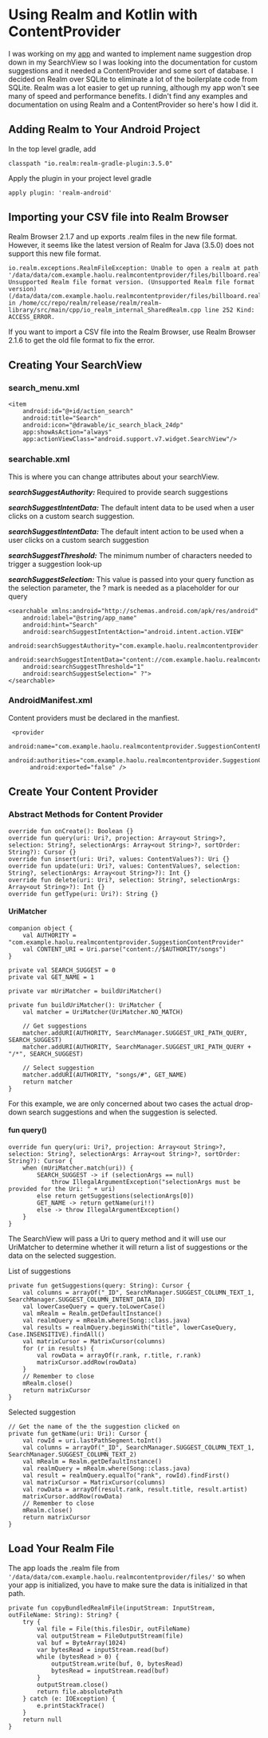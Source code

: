 # Using Realm and Kotlin with ContentProvider
I was working on my [app](https://play.google.com/store/apps/details?id=com.lucidity.haolu.duelking) and wanted to implement name suggestion drop down in my SearchView so I was looking into the documentation for custom suggestions and it needed a ContentProvider and some sort of database. I decided on Realm over SQLite to eliminate a lot of the boilerplate code from SQLite. Realm was a lot easier to get up running, although my app won't see many of speed and performance benefits. I didn't find any examples and documentation on using Realm and a ContentProvider so here's how I did it.

## Adding Realm to Your Android Project
In the top level gradle, add

```classpath "io.realm:realm-gradle-plugin:3.5.0"```

Apply the plugin in your project level gradle

```apply plugin: 'realm-android'```


## Importing your CSV file into Realm Browser
Realm Browser 2.1.7 and up exports .realm files in the new file format. However, it seems like the latest version of Realm for Java (3.5.0) does not support this new file format. 

	io.realm.exceptions.RealmFileException: Unable to open a realm at path '/data/data/com.example.haolu.realmcontentprovider/files/billboard.realm': Unsupported Realm file format version. (Unsupported Realm file format version) (/data/data/com.example.haolu.realmcontentprovider/files/billboard.realm) in /home/cc/repo/realm/release/realm/realm-library/src/main/cpp/io_realm_internal_SharedRealm.cpp line 252 Kind: ACCESS_ERROR.
	
If you want to import a CSV file into the Realm Browser, use Realm Browser 2.1.6 to get the old file format to fix the error.

## Creating Your SearchView
### search_menu.xml
    <item
        android:id="@+id/action_search"
        android:title="Search"
        android:icon="@drawable/ic_search_black_24dp"
        app:showAsAction="always"
        app:actionViewClass="android.support.v7.widget.SearchView"/>

### searchable.xml
This is where you can change attributes about your searchView.

***searchSuggestAuthority:*** Required to provide search suggestions

***searchSuggestIntentData:***  The default intent data to be used when a user clicks on a custom search suggestion.

***searchSuggestIntentData:*** The default intent action to be used when a user clicks on a custom search suggestion 

***searchSuggestThreshold:*** The minimum number of characters needed to trigger a suggestion look-up

***searchSuggestSelection:*** This value is passed into your query function as the selection parameter, the ? mark is needed as a placeholder for our query 

	<searchable xmlns:android="http://schemas.android.com/apk/res/android"
	    android:label="@string/app_name"
	    android:hint="Search"
		android:searchSuggestIntentAction="android.intent.action.VIEW"    
		android:searchSuggestAuthority="com.example.haolu.realmcontentprovider.SuggestionContentProvider"
	    android:searchSuggestIntentData="content://com.example.haolu.realmcontentprovider.SuggestionContentProvider/songs"
	    android:searchSuggestThreshold="1"
	    android:searchSuggestSelection=" ?">
	</searchable>
    
### AndroidManifest.xml
Content providers must be declared in the manfiest. 

	 <provider
	      android:name="com.example.haolu.realmcontentprovider.SuggestionContentProvider"
	      android:authorities="com.example.haolu.realmcontentprovider.SuggestionContentProvider"
	      android:exported="false" />
	      

## Create Your Content Provider

### Abstract Methods for Content Provider

	override fun onCreate(): Boolean {}
	override fun query(uri: Uri?, projection: Array<out String>?, selection: String?, selectionArgs: Array<out String>?, sortOrder: String?): Cursor {}
 	override fun insert(uri: Uri?, values: ContentValues?): Uri {}
    override fun update(uri: Uri?, values: ContentValues?, selection: String?, selectionArgs: Array<out String>?): Int {}
    override fun delete(uri: Uri?, selection: String?, selectionArgs: Array<out String>?): Int {}
    override fun getType(uri: Uri?): String {}
    
#### UriMatcher

    companion object {
        val AUTHORITY = "com.example.haolu.realmcontentprovider.SuggestionContentProvider"
        val CONTENT_URI = Uri.parse("content://$AUTHORITY/songs")
    }

    private val SEARCH_SUGGEST = 0
    private val GET_NAME = 1

    private var mUriMatcher = buildUriMatcher()

    private fun buildUriMatcher(): UriMatcher {
        val matcher = UriMatcher(UriMatcher.NO_MATCH)

        // Get suggestions
        matcher.addURI(AUTHORITY, SearchManager.SUGGEST_URI_PATH_QUERY, SEARCH_SUGGEST)
        matcher.addURI(AUTHORITY, SearchManager.SUGGEST_URI_PATH_QUERY + "/*", SEARCH_SUGGEST)

        // Select suggestion
        matcher.addURI(AUTHORITY, "songs/#", GET_NAME)
        return matcher
    }

For this example, we are only concerned about two cases the actual drop-down search suggestions and when the suggestion is selected. 


#### fun query()

    override fun query(uri: Uri?, projection: Array<out String>?, selection: String?, selectionArgs: Array<out String>?, sortOrder: String?): Cursor {
        when (mUriMatcher.match(uri)) {
            SEARCH_SUGGEST -> if (selectionArgs == null)
                throw IllegalArgumentException("selectionArgs must be provided for the Uri: " + uri)
            else return getSuggestions(selectionArgs[0])
            GET_NAME -> return getName(uri!!)
            else -> throw IllegalArgumentException()
        }
    }

The SearchView will pass a Uri to query method and it will use our UriMatcher to determine whether it will return a list of suggestions or the data on the selected suggestion.

List of suggestions

    private fun getSuggestions(query: String): Cursor {        
        val columns = arrayOf("_ID", SearchManager.SUGGEST_COLUMN_TEXT_1, SearchManager.SUGGEST_COLUMN_INTENT_DATA_ID)
        val lowerCaseQuery = query.toLowerCase()
        val mRealm = Realm.getDefaultInstance()
        val realmQuery = mRealm.where(Song::class.java)
        val results = realmQuery.beginsWith("title", lowerCaseQuery, Case.INSENSITIVE).findAll()
        val matrixCursor = MatrixCursor(columns)
        for (r in results) {
            val rowData = arrayOf(r.rank, r.title, r.rank)
            matrixCursor.addRow(rowData)
        }
        // Remember to close 
        mRealm.close()
        return matrixCursor
    }
  
  Selected suggestion
     
    // Get the name of the the suggestion clicked on
    private fun getName(uri: Uri): Cursor {
        val rowId = uri.lastPathSegment.toInt()
        val columns = arrayOf("_ID", SearchManager.SUGGEST_COLUMN_TEXT_1, SearchManager.SUGGEST_COLUMN_TEXT_2)
        val mRealm = Realm.getDefaultInstance()
        val realmQuery = mRealm.where(Song::class.java)
        val result = realmQuery.equalTo("rank", rowId).findFirst()
        val matrixCursor = MatrixCursor(columns)
        val rowData = arrayOf(result.rank, result.title, result.artist)
        matrixCursor.addRow(rowData)
        // Remember to close 
        mRealm.close()
        return matrixCursor
    }


## Load Your Realm File
The app loads the .realm file from ```'/data/data/com.example.haolu.realmcontentprovider/files/'``` so when your app is initialized, you have to make sure the data is initialized in that path. 

	private fun copyBundledRealmFile(inputStream: InputStream, outFileName: String): String? {
        try {
            val file = File(this.filesDir, outFileName)
            val outputStream = FileOutputStream(file)
            val buf = ByteArray(1024)
            var bytesRead = inputStream.read(buf)
            while (bytesRead > 0) {
                outputStream.write(buf, 0, bytesRead)
                bytesRead = inputStream.read(buf)
            }
            outputStream.close()
            return file.absolutePath
        } catch (e: IOException) {
            e.printStackTrace()
        }
        return null
    }